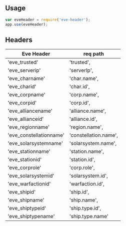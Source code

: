 ## Usage


```javascript
var eveHeader = require('eve-header');
app.use(eveHeader);
```

## Headers

| Eve Header | req path |
|-----|-----|
|'eve_trusted' | 'trusted',|
|'eve_serverip' | 'serverIp',|
|'eve_charname' | 'char.name',|
|'eve_charid' | 'char.id',|
|'eve_corpname' | 'corp.name',|
|'eve_corpid' | 'corp.id',|
|'eve_alliancename' | 'alliance.name',|
|'eve_allianceid' | 'alliance.id',|
|'eve_regionname' | 'region.name',|
|'eve_constellationname' | 'constellation.name',|
|'eve_solarsystemname' | 'solarsystem.name',|
|'eve_stationname' | 'station.name',|
|'eve_stationid' | 'station.id',|
|'eve_corprole' | 'corp.role',|
|'eve_solarsystemid' | 'solarsystem.id',|
|'eve_warfactionid' | 'warfaction.id',|
|'eve_shipid' | 'ship.id',|
|'eve_shipname' | 'ship.name',|
|'eve_shiptypeid' | 'ship.type.id',|
|'eve_shiptypename' | 'ship.type.name' |
